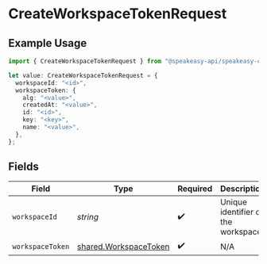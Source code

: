 # CreateWorkspaceTokenRequest

## Example Usage

```typescript
import { CreateWorkspaceTokenRequest } from "@speakeasy-api/speakeasy-client-sdk-typescript/sdk/models/operations";

let value: CreateWorkspaceTokenRequest = {
  workspaceId: "<id>",
  workspaceToken: {
    alg: "<value>",
    createdAt: "<value>",
    id: "<id>",
    key: "<key>",
    name: "<value>",
  },
};
```

## Fields

| Field                                                                 | Type                                                                  | Required                                                              | Description                                                           |
| --------------------------------------------------------------------- | --------------------------------------------------------------------- | --------------------------------------------------------------------- | --------------------------------------------------------------------- |
| `workspaceId`                                                         | *string*                                                              | :heavy_check_mark:                                                    | Unique identifier of the workspace.                                   |
| `workspaceToken`                                                      | [shared.WorkspaceToken](../../../sdk/models/shared/workspacetoken.md) | :heavy_check_mark:                                                    | N/A                                                                   |